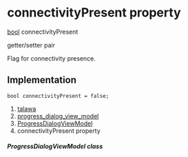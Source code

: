 
<div>

# connectivityPresent property

</div>


[bool](https://api.flutter.dev/flutter/dart-core/bool-class.html)
connectivityPresent


getter/setter pair




Flag for connectivity presence.



## Implementation

``` language-dart
bool connectivityPresent = false;
```







1.  [talawa](../../index.md)
2.  [progress_dialog_view_model](../../view_model_widgets_view_models_progress_dialog_view_model/)
3.  [ProgressDialogViewModel](../../view_model_widgets_view_models_progress_dialog_view_model/ProgressDialogViewModel-class.md)
4.  connectivityPresent property

##### ProgressDialogViewModel class








